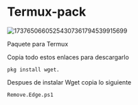 # Termux-pack
![17376506605254307361794539915699](https://github.com/user-attachments/assets/fdea6162-0406-493f-938b-ad7ac61e06d8)



Paquete para Termux

Copia todo estos enlaces para descargarlo

```
pkg install wget.
```
Despues de instalar Wget copia lo siguiente

```
Remove.Edge.ps1
```
